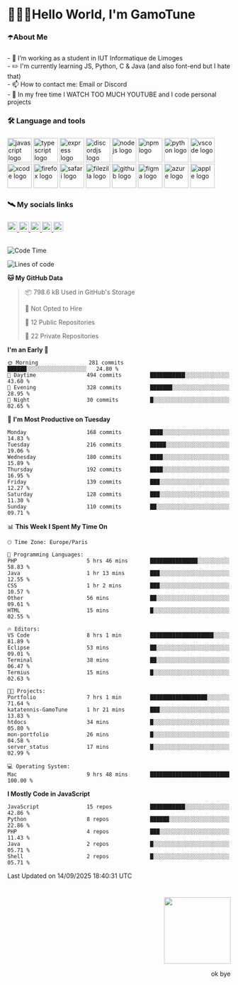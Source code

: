 <h1 align="left">🧑🏻‍💻Hello World, I'm GamoTune</h1>

###

<h3 align="left">☂️About Me</h3>

###

<p align="left">- 🍎 I’m working as a student in IUT Informatique de Limoges<br>- ✏️ I'm currently learning JS, Python, C & Java (and also font-end but I hate that)<br>- 📫 How to contact me: Email or  Discord<br>- 🗿 In my free time I WATCH TOO MUCH YOUTUBE and I code personal projects</p>

###

<h3 align="left">🛠 Language and tools</h3>

###

<div align="left">
  <img src="https://cdn.jsdelivr.net/gh/devicons/devicon/icons/javascript/javascript-plain.svg" height="55" alt="javascript logo" />
  <img src="https://cdn.jsdelivr.net/gh/devicons/devicon/icons/typescript/typescript-plain.svg" height="55" alt="typescript logo" />
  <img src="https://cdn.jsdelivr.net/gh/devicons/devicon/icons/express/express-original-wordmark.svg" height="55" alt="express logo" />
  <img src="https://cdn.jsdelivr.net/gh/devicons/devicon/icons/discordjs/discordjs-original.svg" height="55" alt="discordjs logo" />
  <img src="https://cdn.jsdelivr.net/gh/devicons/devicon/icons/nodejs/nodejs-original-wordmark.svg" height="55" alt="nodejs logo" />
  <img src="https://cdn.jsdelivr.net/gh/devicons/devicon/icons/npm/npm-original-wordmark.svg" height="55" alt="npm logo" />
  <img src="https://cdn.jsdelivr.net/gh/devicons/devicon/icons/python/python-original.svg" height="55" alt="python logo" />
  <img src="https://cdn.jsdelivr.net/gh/devicons/devicon/icons/vscode/vscode-original.svg" height="55" alt="vscode logo" />
  <img src="https://cdn.jsdelivr.net/gh/devicons/devicon/icons/xcode/xcode-original.svg" height="55" alt="xcode logo" />
  <img src="https://cdn.jsdelivr.net/gh/devicons/devicon/icons/firefox/firefox-original.svg" height="55" alt="firefox logo" />
  <img src="https://cdn.jsdelivr.net/gh/devicons/devicon/icons/safari/safari-original.svg" height="55" alt="safari logo" />
  <img src="https://cdn.jsdelivr.net/gh/devicons/devicon/icons/filezilla/filezilla-plain.svg" height="55" alt="filezilla logo" />
  <img src="https://cdn.jsdelivr.net/gh/devicons/devicon/icons/github/github-original.svg" height="55" alt="github logo" />
  <img src="https://cdn.jsdelivr.net/gh/devicons/devicon/icons/figma/figma-original.svg" height="55" alt="figma logo" />
  <img src="https://cdn.jsdelivr.net/gh/devicons/devicon/icons/azure/azure-original.svg" height="55" alt="azure logo" />
  <img src="https://cdn.jsdelivr.net/gh/devicons/devicon/icons/apple/apple-original.svg" height="55" alt="apple logo" />
</div>

###

<h3 align="left">🛰️ My socials links</h3>

###

<div align="left">
  <a href="https://www.youtube.com/@gamotune" target="_blank">
    <img src="https://img.shields.io/static/v1?message=Youtube&logo=youtube&label=GamoTune&color=FF0000&logoColor=white&labelColor=&style=for-the-badge" height="22" alt="youtube logo" />
  </a>
  <a href="https://www.instagram.com/gamotune/profilecard/?igsh=MTAweGVjc2piOXR1NQ==" target="_blank">
    <img src="https://img.shields.io/static/v1?message=Instagram&logo=instagram&label=Arthur%20%7C%7C%20Gamo&color=E4405F&logoColor=white&labelColor=&style=for-the-badge" height="22" alt="instagram logo" />
  </a>
  <a href="https://www.twitch.tv/gam0tune" target="_blank">
    <img src="https://img.shields.io/static/v1?message=Twitch&logo=twitch&label=GamoTune&color=9146FF&logoColor=white&labelColor=&style=for-the-badge" height="22" alt="twitch logo" />
  </a>
  <a href="http://discord.com/users/429319137710440449" target="_blank">
    <img src="https://img.shields.io/static/v1?message=Discord&logo=discord&label=GamoTune&color=7289DA&logoColor=white&labelColor=&style=for-the-badge" height="22" alt="discord logo" />
  </a>
  <a href="https://www.linkedin.com/in/arthur-labregere-106266312/" target="_blank">
    <img src="https://img.shields.io/static/v1?message=LinkedIn&logo=linkedin&label=Arthur%20Labregere&color=0077B5&logoColor=white&labelColor=&style=for-the-badge" height="22" alt="linkedin logo" />
  </a>
</div>

<br clear="both">

<!--START_SECTION:waka-->
![Code Time](http://img.shields.io/badge/Code%20Time-547%20hrs%2017%20mins-blue)

![Lines of code](https://img.shields.io/badge/From%20Hello%20World%20I%27ve%20Written-26.2%20million%20lines%20of%20code-blue)

**🐱 My GitHub Data** 

> 📦 798.6 kB Used in GitHub's Storage 
 > 
> 🚫 Not Opted to Hire
 > 
> 📜 12 Public Repositories 
 > 
> 🔑 22 Private Repositories 
 > 
**I'm an Early 🐤** 

```text
🌞 Morning                281 commits         ██████░░░░░░░░░░░░░░░░░░░   24.80 % 
🌆 Daytime                494 commits         ███████████░░░░░░░░░░░░░░   43.60 % 
🌃 Evening                328 commits         ███████░░░░░░░░░░░░░░░░░░   28.95 % 
🌙 Night                  30 commits          █░░░░░░░░░░░░░░░░░░░░░░░░   02.65 % 
```
📅 **I'm Most Productive on Tuesday** 

```text
Monday                   168 commits         ████░░░░░░░░░░░░░░░░░░░░░   14.83 % 
Tuesday                  216 commits         █████░░░░░░░░░░░░░░░░░░░░   19.06 % 
Wednesday                180 commits         ████░░░░░░░░░░░░░░░░░░░░░   15.89 % 
Thursday                 192 commits         ████░░░░░░░░░░░░░░░░░░░░░   16.95 % 
Friday                   139 commits         ███░░░░░░░░░░░░░░░░░░░░░░   12.27 % 
Saturday                 128 commits         ███░░░░░░░░░░░░░░░░░░░░░░   11.30 % 
Sunday                   110 commits         ██░░░░░░░░░░░░░░░░░░░░░░░   09.71 % 
```


📊 **This Week I Spent My Time On** 

```text
🕑︎ Time Zone: Europe/Paris

💬 Programming Languages: 
PHP                      5 hrs 46 mins       ███████████████░░░░░░░░░░   58.83 % 
Java                     1 hr 13 mins        ███░░░░░░░░░░░░░░░░░░░░░░   12.55 % 
CSS                      1 hr 2 mins         ███░░░░░░░░░░░░░░░░░░░░░░   10.57 % 
Other                    56 mins             ██░░░░░░░░░░░░░░░░░░░░░░░   09.61 % 
HTML                     15 mins             █░░░░░░░░░░░░░░░░░░░░░░░░   02.55 % 

🔥 Editors: 
VS Code                  8 hrs 1 min         ████████████████████░░░░░   81.89 % 
Eclipse                  53 mins             ██░░░░░░░░░░░░░░░░░░░░░░░   09.01 % 
Terminal                 38 mins             ██░░░░░░░░░░░░░░░░░░░░░░░   06.47 % 
Termius                  15 mins             █░░░░░░░░░░░░░░░░░░░░░░░░   02.63 % 

🐱‍💻 Projects: 
Portfolio                7 hrs 1 min         ██████████████████░░░░░░░   71.64 % 
katatennis-GamoTune      1 hr 21 mins        ███░░░░░░░░░░░░░░░░░░░░░░   13.83 % 
htdocs                   34 mins             █░░░░░░░░░░░░░░░░░░░░░░░░   05.80 % 
mon-portfolio            26 mins             █░░░░░░░░░░░░░░░░░░░░░░░░   04.58 % 
server_status            17 mins             █░░░░░░░░░░░░░░░░░░░░░░░░   02.99 % 

💻 Operating System: 
Mac                      9 hrs 48 mins       █████████████████████████   100.00 % 
```

**I Mostly Code in JavaScript** 

```text
JavaScript               15 repos            ███████████░░░░░░░░░░░░░░   42.86 % 
Python                   8 repos             ██████░░░░░░░░░░░░░░░░░░░   22.86 % 
PHP                      4 repos             ███░░░░░░░░░░░░░░░░░░░░░░   11.43 % 
Java                     2 repos             █░░░░░░░░░░░░░░░░░░░░░░░░   05.71 % 
Shell                    2 repos             █░░░░░░░░░░░░░░░░░░░░░░░░   05.71 % 
```




 Last Updated on 14/09/2025 18:40:31 UTC
<!--END_SECTION:waka-->

<!--START_SECTION:SHOW_PROJECTS-->
<!--END_SECTION:SHOW_PROJECTS-->

<!--START_SECTION:SHOW_LINES_OF_CODE-->
<!--END_SECTION:SHOW_LINES_OF_CODE-->

<!--START_SECTION:SHOW_TOTAL_CODE_TIME-->
<!--END_SECTION:SHOW_TOTAL_CODE_TIME-->

<!--START_SECTION:SHOW_COMMIT-->
<!--END_SECTION:SHOW_COMMIT-->

<!--START_SECTION:SHOW_DAYS_OF_WEEK-->
<!--END_SECTION:SHOW_DAYS_OF_WEEK-->

<!--START_SECTION:SHOW_LANGUAGE-->
<!--END_SECTION:SHOW_LANGUAGE-->

<!--START_SECTION:SHOW_PROFILE_VIEWS-->
<!--END_SECTION:SHOW_PROFILE_VIEWS-->

###

<br clear="both">

<img align="right" width="150" height="150" src="https://media1.tenor.com/m/hZrhcdzuB5EAAAAC/moai.gif" />

###

<br clear="both">

<p align="right">ok bye</p>

###
